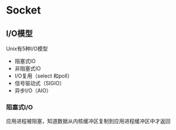 # Socket

## I/O模型

Unix有5种I/O模型

* 阻塞式IO
* 非阻塞式IO
* I/O复用（select 和poll）
* 信号驱动式（SIGIO）
* 异步I/O（AIO）

### 阻塞式I/O

应用进程被阻塞，知道数据从内核缓冲区复制到应用进程缓冲区中才返回


